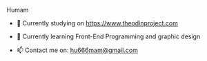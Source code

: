 Humam

- 🔭 Currently studying on https://www.theodinproject.com

- 🌱 Currently learning Front-End Programming and graphic design

- 📫 Contact me on: hu666mam@gmail.com
